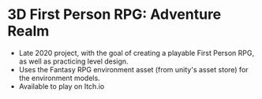 # 3D First Person RPG: Adventure Realm

- Late 2020 project, with the goal of creating a playable First Person RPG, as well as practicing level design.
- Uses the Fantasy RPG environment asset (from unity's asset store) for the environment models.
- Available to play on Itch.io
